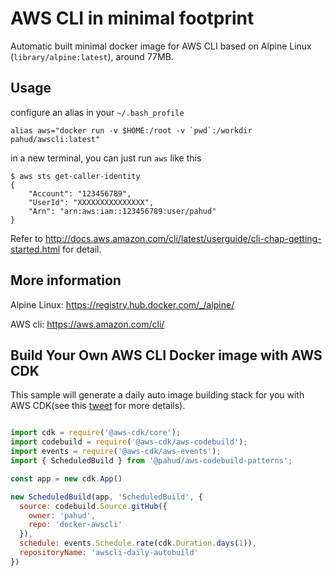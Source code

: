 AWS CLI in minimal footprint
============================

Automatic built minimal docker image for AWS CLI based on Alpine Linux (`library/alpine:latest`), around 77MB.

## Usage

configure an alias in your `~/.bash_profile`

```
alias aws="docker run -v $HOME:/root -v `pwd`:/workdir  pahud/awscli:latest"
```

in a new terminal, you can just run `aws` like this

```
$ aws sts get-caller-identity
{
    "Account": "123456789",
    "UserId": "XXXXXXXXXXXXXXX",
    "Arn": "arn:aws:iam::123456789:user/pahud"
}
```


Refer to <http://docs.aws.amazon.com/cli/latest/userguide/cli-chap-getting-started.html> for detail.

## More information
Alpine Linux: <https://registry.hub.docker.com/_/alpine/>

AWS cli: <https://aws.amazon.com/cli/>



## Build Your Own AWS CLI Docker image with AWS CDK

This sample will generate a daily auto image building stack for you with AWS CDK(see this [tweet](https://twitter.com/pahudnet/status/1193576209977724931) for more details).

```js

import cdk = require('@aws-cdk/core');
import codebuild = require('@aws-cdk/aws-codebuild');
import events = require('@aws-cdk/aws-events');
import { ScheduledBuild } from '@pahud/aws-codebuild-patterns';

const app = new cdk.App()

new ScheduledBuild(app, 'ScheduledBuild', {
  source: codebuild.Source.gitHub({
    owner: 'pahud',
    repo: 'docker-awscli'
  }),
  schedule: events.Schedule.rate(cdk.Duration.days(1)),
  repositoryName: 'awscli-daily-autobuild'
})
```


